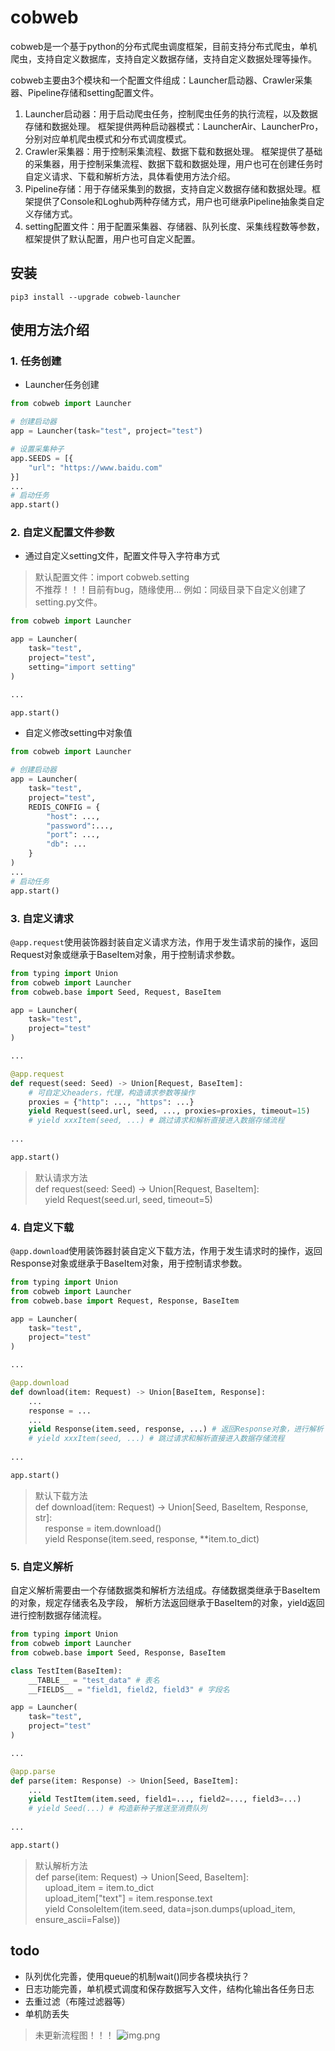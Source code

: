 # cobweb 
cobweb是一个基于python的分布式爬虫调度框架，目前支持分布式爬虫，单机爬虫，支持自定义数据库，支持自定义数据存储，支持自定义数据处理等操作。  

cobweb主要由3个模块和一个配置文件组成：Launcher启动器、Crawler采集器、Pipeline存储和setting配置文件。
1. Launcher启动器：用于启动爬虫任务，控制爬虫任务的执行流程，以及数据存储和数据处理。
框架提供两种启动器模式：LauncherAir、LauncherPro，分别对应单机爬虫模式和分布式调度模式。
2. Crawler采集器：用于控制采集流程、数据下载和数据处理。
框架提供了基础的采集器，用于控制采集流程、数据下载和数据处理，用户也可在创建任务时自定义请求、下载和解析方法，具体看使用方法介绍。
3. Pipeline存储：用于存储采集到的数据，支持自定义数据存储和数据处理。框架提供了Console和Loghub两种存储方式，用户也可继承Pipeline抽象类自定义存储方式。
4. setting配置文件：用于配置采集器、存储器、队列长度、采集线程数等参数，框架提供了默认配置，用户也可自定义配置。
## 安装
```
pip3 install --upgrade cobweb-launcher
```
## 使用方法介绍
### 1. 任务创建
- Launcher任务创建
```python
from cobweb import Launcher

# 创建启动器
app = Launcher(task="test", project="test")

# 设置采集种子
app.SEEDS = [{
    "url": "https://www.baidu.com"
}]
...
# 启动任务
app.start()
```
### 2. 自定义配置文件参数
- 通过自定义setting文件，配置文件导入字符串方式  
> 默认配置文件：import cobweb.setting  
> 不推荐！！！目前有bug，随缘使用...
例如：同级目录下自定义创建了setting.py文件。
```python
from cobweb import Launcher

app = Launcher(
    task="test", 
    project="test",
    setting="import setting"
)

...

app.start()
```
- 自定义修改setting中对象值
```python
from cobweb import Launcher

# 创建启动器
app = Launcher(
    task="test",
    project="test",
    REDIS_CONFIG = {
        "host": ...,
        "password":...,
        "port": ...,
        "db": ...
    }
)
...
# 启动任务
app.start()
```
### 3. 自定义请求
`@app.request`使用装饰器封装自定义请求方法，作用于发生请求前的操作，返回Request对象或继承于BaseItem对象，用于控制请求参数。
```python
from typing import Union
from cobweb import Launcher
from cobweb.base import Seed, Request, BaseItem

app = Launcher(
    task="test", 
    project="test"
)

...

@app.request
def request(seed: Seed) -> Union[Request, BaseItem]:
    # 可自定义headers，代理，构造请求参数等操作
    proxies = {"http": ..., "https": ...}
    yield Request(seed.url, seed, ..., proxies=proxies, timeout=15)
    # yield xxxItem(seed, ...) # 跳过请求和解析直接进入数据存储流程
    
...

app.start()
```
> 默认请求方法  
> def request(seed: Seed) -> Union[Request, BaseItem]:  
> &nbsp;&nbsp;&nbsp;&nbsp;yield Request(seed.url, seed, timeout=5)
### 4. 自定义下载
`@app.download`使用装饰器封装自定义下载方法，作用于发生请求时的操作，返回Response对象或继承于BaseItem对象，用于控制请求参数。
```python
from typing import Union
from cobweb import Launcher
from cobweb.base import Request, Response, BaseItem

app = Launcher(
    task="test", 
    project="test"
)

...

@app.download
def download(item: Request) -> Union[BaseItem, Response]:
    ...
    response = ...
    ...
    yield Response(item.seed, response, ...) # 返回Response对象，进行解析
    # yield xxxItem(seed, ...) # 跳过请求和解析直接进入数据存储流程
    
...

app.start()
```
> 默认下载方法  
> def download(item: Request) -> Union[Seed, BaseItem, Response, str]:  
> &nbsp;&nbsp;&nbsp;&nbsp;response = item.download()  
> &nbsp;&nbsp;&nbsp;&nbsp;yield Response(item.seed, response, **item.to_dict)
### 5. 自定义解析
自定义解析需要由一个存储数据类和解析方法组成。存储数据类继承于BaseItem的对象，规定存储表名及字段，
解析方法返回继承于BaseItem的对象，yield返回进行控制数据存储流程。
```python
from typing import Union
from cobweb import Launcher
from cobweb.base import Seed, Response, BaseItem

class TestItem(BaseItem):
    __TABLE__ = "test_data" # 表名
    __FIELDS__ = "field1, field2, field3" # 字段名

app = Launcher(
    task="test", 
    project="test"
)

...

@app.parse
def parse(item: Response) -> Union[Seed, BaseItem]:
    ...
    yield TestItem(item.seed, field1=..., field2=..., field3=...)
    # yield Seed(...) # 构造新种子推送至消费队列
    
...

app.start()
```
> 默认解析方法  
> def parse(item: Request) -> Union[Seed, BaseItem]:  
> &nbsp;&nbsp;&nbsp;&nbsp;upload_item = item.to_dict  
> &nbsp;&nbsp;&nbsp;&nbsp;upload_item["text"] = item.response.text  
> &nbsp;&nbsp;&nbsp;&nbsp;yield ConsoleItem(item.seed, data=json.dumps(upload_item, ensure_ascii=False))
## todo
- 队列优化完善，使用queue的机制wait()同步各模块执行？
- 日志功能完善，单机模式调度和保存数据写入文件，结构化输出各任务日志
- 去重过滤（布隆过滤器等）
- 单机防丢失

> 未更新流程图！！！
![img.png](https://image-luyuan.oss-cn-hangzhou.aliyuncs.com/image/D2388CDC-B9E5-4CE4-9F2C-7D173763B6A8.png)
